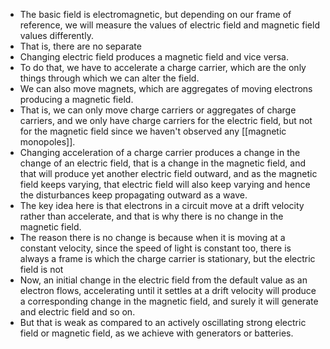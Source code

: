 - The basic field is electromagnetic, but depending on our frame of reference, we will measure the values of electric field and magnetic field values differently.
- That is, there are no separate
- Changing electric field produces a magnetic field and vice versa.
- To do that, we have to accelerate a charge carrier, which are the only things through which we can alter the field.
- We can also move magnets, which are aggregates of moving electrons producing a magnetic field.
- That is, we can only move charge carriers or aggregates of charge carriers, and we only have charge carriers for the electric field, but not for the magnetic field since we haven't observed any [[magnetic monopoles]].
- Changing acceleration of a charge carrier produces a change in the change of an electric field, that is a change in the magnetic field, and that will produce yet another electric field outward, and as the magnetic field keeps varying, that electric field will also keep varying and hence the disturbances keep propagating outward as a wave.
- The key idea here is that electrons in a circuit move at a drift velocity rather than accelerate, and that is why there is no change in the magnetic field.
- The reason there is no change is because when it is moving at a constant velocity, since the speed of light is constant too, there is always a frame is which the charge carrier is stationary, but the electric field is not
- Now, an initial change in the electric field from the default value as an electron flows, accelerating until it settles at a drift velocity will produce a corresponding change in the magnetic field, and surely it will generate and electric field and so on.
- But that is weak as compared to an actively oscillating strong electric field or magnetic field, as we achieve with generators or batteries.